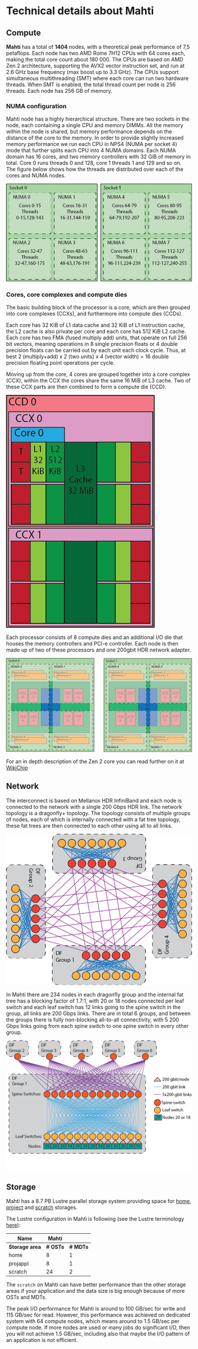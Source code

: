 # Technical details about Mahti

## Compute

**Mahti** has a total of **1404** nodes, with a theoretical peak performance
of 7,5 petaflops. Each node has two AMD Rome 7H12 CPUs with 64 cores each,
making the total core count about 180 000. The CPUs are based on AMD Zen 2 architecture, 
supporting the AVX2 vector instruction set, and run at 2.6 GHz base frequency (max boost up to 3.3 GHz). 
The CPUs support simultaneous multithreading (SMT) where each core can run two
hardware threads. When SMT is enabled, the total thread count per node is 256
threads. Each node has 256 GB of memory. 

### NUMA configuration

Mahti node has a highly hierarchical structure. There are two sockets in the
node, each containing a single CPU and memory DIMMs. All
the memory within the node is shared, but memory performance depends on the
distance of the core to the memory. In order to provide slightly increased memory performance 
we run each CPU in NPS4 (NUMA per socket 4) mode that further splits each CPU 
into 4 NUMA domains. Each NUMA domain has 16 cores, and two memory controllers with 32 GiB of memory in total. Core 0 runs threads 0 and 128, core 1 threads 1 and 129 and so on. The figure below shows how the threads are distributed over each of the cores and NUMA nodes.

!["NUMA configuration"](../img/mahti_numa.png)  

### Cores, core complexes and compute dies

The basic building block of the processor is a core, which are then grouped
into core complexes (CCXs), and furthermore into compute dies (CCDs). 

Each core has 32 KiB of L1 data cache and 32
KiB of L1 instruction cache, the L2 cache is also private per core and each
core has 512 KiB L2 cache. Each core has two FMA (fused multiply add) units,
that operate on full 256 bit vectors, meaning operations in 8 single precision
floats or 4 double precision floats can be carried out by each unit each clock
cycle. Thus, at best 2 (multiply+add) x 2 (two units) x 4 (vector width) = 16
double precision floating point operations per cycle.

Moving up from the core, 4 cores are grouped together into a core
complex (CCX), within the CCX the cores share the same 16 MiB of L3 cache. Two
of these CCX parts are then combined to form a compute die (CCD). 

!["CCD configuration"](../img/mahti_ccd.png)  

Each processor consists of 8 compute dies and an additional I/O die that houses the memory controllers and PCI-e controller. Each node is then made up of two of these processors and one 200gbit HDR network adapter.

!["Node configuration"](../img/mahti_node.png)  

For an in depth description of the Zen 2 core you can read further on it at
[WikiChip](https://en.wikichip.org/wiki/amd/microarchitectures/zen_2)

## Network

The interconnect is based on Mellanox HDR InfiniBand and each node is connected to the network with a single 200 Gbps HDR link. The network topology is a dragonfly+ topology. The topology consists of multiple groups of nodes, each of which is internally connected with a fat tree topology, these fat trees are then connected to each other using all to all links. 

!["Simplified dragonfly+ toppology"](../img/mahti_df_ex.png)  

In Mahti there are 234 nodes in each dragonfly group and the internal fat tree has a blocking factor of 1.7:1, with 20 or 18 nodes connected per leaf switch and each leaf switch has 12 links going to the spine switch in the group, all links are 200 Gbps links. There are in total 6 groups, and between the groups there is fully non-blocking all-to-all connectivity, with 5 200 Gbps links going from each spine switch to one spine switch in every other group. 

!["Mahti dragonfly+ toppology"](../img/mahti_df.png)

## Storage

Mahti has a 8.7 PB Lustre parallel storage system providing space for [home](disk.md#home-directory), 
[project](disk.md#projappl-directory) and [scratch](disk.md#scratch-directory) storages. 

The Lustre configuration in Mahti is following (see the Lustre terminology [here](lustre.md)):

|  Name       | Mahti  |        |
|-------------|--------|--------|
|**Storage area** | **# OSTs** | **# MDTs** | 
| home        |    8    |   1    | 
| projappl    |    8    |   1    |
| scratch     |   24    |   2    |


The `scratch` on Mahti can have better performance than the other storage areas if your application and the data size is big enough because of more OSTs and MDTs. 

The peak I/O performance for Mahti is around to 100 GB/sec for write and 115 GB/sec for read. However, this performance was achieved on dedicated system with 64 compute nodes, which means around to 1.5 GB/sec per compute node. If more nodes are used or many jobs do significant I/O, then you will not achieve 1.5 GB/sec, including also that maybe the I/O pattern of an application is not efficient. 

